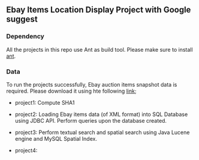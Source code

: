 ## Ebay Items Location Display Project with Google suggest

### Dependency

All the projects in this repo use Ant as build tool. Please make sure to install [ant](http://ant.apache.org/).

### Data

To run the projects successfully, Ebay auction items snapshot data is required. Please download it using hte following [link]();

* project1: Compute SHA1

* project2: Loading Ebay items data (of XML format) into SQL Database using JDBC API. Perform queries upon the database created.

* project3: Perform textual search and spatial search using Java Lucene engine and MySQL Spatial Index.

* project4: 
